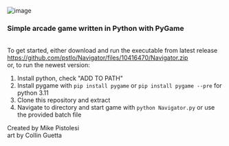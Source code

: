 ![image](https://user-images.githubusercontent.com/119834037/212464165-a6cd0f35-04a0-43ab-ada8-2a160d63b93d.png)


### Simple arcade game written in Python with PyGame ###
\
To get started, either download and run the executable from latest release\
https://github.com/pstlo/Navigator/files/10416470/Navigator.zip
\
or, to run the newest version:
1. Install python, check "ADD TO PATH"
2. Install pygame with
```pip install pygame```
or
```pip install pygame --pre```
for python 3.11
3. Clone this repository and extract
4. Navigate to directory and start game with
```python Navigator.py```
or use the provided batch file
 
 
Created by Mike Pistolesi <br />
art by Collin Guetta
